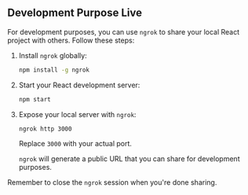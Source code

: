 ## Development Purpose Live

For development purposes, you can use `ngrok` to share your local React project with others. Follow these steps:

1. Install `ngrok` globally:

   ```bash
   npm install -g ngrok
   ```

2. Start your React development server:

   ```bash
   npm start
   ```

3. Expose your local server with `ngrok`:

   ```bash
   ngrok http 3000
   ```

   Replace `3000` with your actual port.

   `ngrok` will generate a public URL that you can share for development purposes.

Remember to close the `ngrok` session when you're done sharing.
